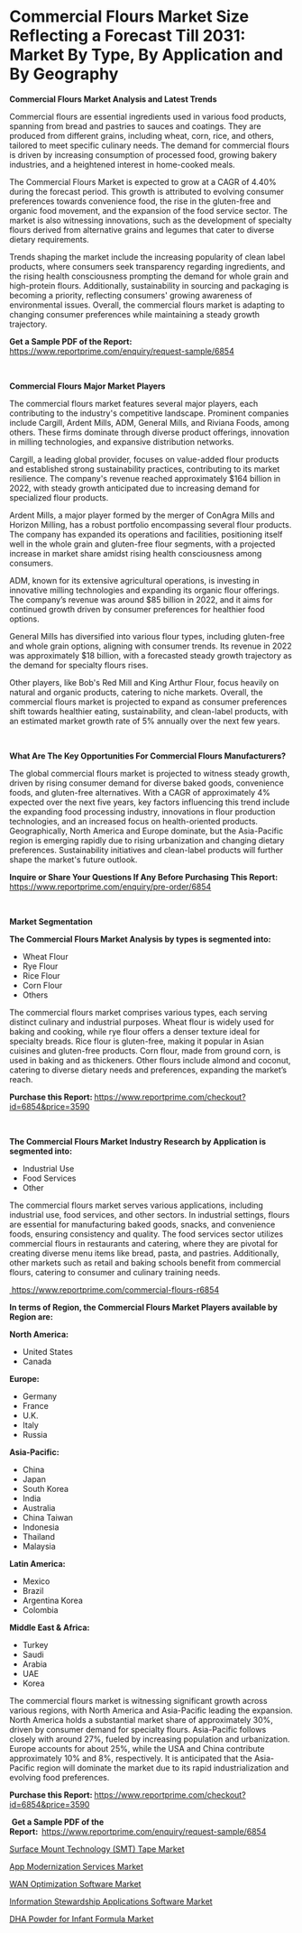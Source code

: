 <p><h1>Commercial Flours Market Size Reflecting a Forecast Till 2031: Market By Type, By Application and By Geography</h1></p><p><strong>Commercial Flours Market Analysis and Latest Trends</strong></p>
<p><p>Commercial flours are essential ingredients used in various food products, spanning from bread and pastries to sauces and coatings. They are produced from different grains, including wheat, corn, rice, and others, tailored to meet specific culinary needs. The demand for commercial flours is driven by increasing consumption of processed food, growing bakery industries, and a heightened interest in home-cooked meals.</p><p>The Commercial Flours Market is expected to grow at a CAGR of 4.40% during the forecast period. This growth is attributed to evolving consumer preferences towards convenience food, the rise in the gluten-free and organic food movement, and the expansion of the food service sector. The market is also witnessing innovations, such as the development of specialty flours derived from alternative grains and legumes that cater to diverse dietary requirements.</p><p>Trends shaping the market include the increasing popularity of clean label products, where consumers seek transparency regarding ingredients, and the rising health consciousness prompting the demand for whole grain and high-protein flours. Additionally, sustainability in sourcing and packaging is becoming a priority, reflecting consumers' growing awareness of environmental issues. Overall, the commercial flours market is adapting to changing consumer preferences while maintaining a steady growth trajectory.</p></p>
<p><strong>Get a Sample PDF of the Report:&nbsp;</strong> <a href="https://www.reportprime.com/enquiry/request-sample/6854">https://www.reportprime.com/enquiry/request-sample/6854</a></p>
<p>&nbsp;</p>
<p><strong>Commercial Flours Major Market Players</strong></p>
<p><p>The commercial flours market features several major players, each contributing to the industry's competitive landscape. Prominent companies include Cargill, Ardent Mills, ADM, General Mills, and Riviana Foods, among others. These firms dominate through diverse product offerings, innovation in milling technologies, and expansive distribution networks.</p><p>Cargill, a leading global provider, focuses on value-added flour products and established strong sustainability practices, contributing to its market resilience. The company's revenue reached approximately $164 billion in 2022, with steady growth anticipated due to increasing demand for specialized flour products.</p><p>Ardent Mills, a major player formed by the merger of ConAgra Mills and Horizon Milling, has a robust portfolio encompassing several flour products. The company has expanded its operations and facilities, positioning itself well in the whole grain and gluten-free flour segments, with a projected increase in market share amidst rising health consciousness among consumers.</p><p>ADM, known for its extensive agricultural operations, is investing in innovative milling technologies and expanding its organic flour offerings. The company’s revenue was around $85 billion in 2022, and it aims for continued growth driven by consumer preferences for healthier food options.</p><p>General Mills has diversified into various flour types, including gluten-free and whole grain options, aligning with consumer trends. Its revenue in 2022 was approximately $18 billion, with a forecasted steady growth trajectory as the demand for specialty flours rises.</p><p>Other players, like Bob's Red Mill and King Arthur Flour, focus heavily on natural and organic products, catering to niche markets. Overall, the commercial flours market is projected to expand as consumer preferences shift towards healthier eating, sustainability, and clean-label products, with an estimated market growth rate of 5% annually over the next few years.</p></p>
<p>&nbsp;</p>
<p><strong>What Are The Key Opportunities For Commercial Flours Manufacturers?</strong></p>
<p><p>The global commercial flours market is projected to witness steady growth, driven by rising consumer demand for diverse baked goods, convenience foods, and gluten-free alternatives. With a CAGR of approximately 4% expected over the next five years, key factors influencing this trend include the expanding food processing industry, innovations in flour production technologies, and an increased focus on health-oriented products. Geographically, North America and Europe dominate, but the Asia-Pacific region is emerging rapidly due to rising urbanization and changing dietary preferences. Sustainability initiatives and clean-label products will further shape the market's future outlook.</p></p>
<p><strong>Inquire or Share Your Questions If Any Before Purchasing This Report:</strong> <a href="https://www.reportprime.com/enquiry/pre-order/6854">https://www.reportprime.com/enquiry/pre-order/6854</a></p>
<p>&nbsp;</p>
<p><strong>Market Segmentation</strong></p>
<p><strong>The Commercial Flours Market Analysis by types is segmented into:</strong></p>
<p><ul><li>Wheat Flour</li><li>Rye Flour</li><li>Rice Flour</li><li>Corn Flour</li><li>Others</li></ul></p>
<p><p>The commercial flours market comprises various types, each serving distinct culinary and industrial purposes. Wheat flour is widely used for baking and cooking, while rye flour offers a denser texture ideal for specialty breads. Rice flour is gluten-free, making it popular in Asian cuisines and gluten-free products. Corn flour, made from ground corn, is used in baking and as thickeners. Other flours include almond and coconut, catering to diverse dietary needs and preferences, expanding the market’s reach.</p></p>
<p><strong>Purchase this Report:&nbsp;</strong><a href="https://www.reportprime.com/checkout?id=6854&price=3590">https://www.reportprime.com/checkout?id=6854&price=3590</a></p>
<p>&nbsp;</p>
<p><strong>The Commercial Flours Market Industry Research by Application is segmented into:</strong></p>
<p><ul><li>Industrial Use</li><li>Food Services</li><li>Other</li></ul></p>
<p><p>The commercial flours market serves various applications, including industrial use, food services, and other sectors. In industrial settings, flours are essential for manufacturing baked goods, snacks, and convenience foods, ensuring consistency and quality. The food services sector utilizes commercial flours in restaurants and catering, where they are pivotal for creating diverse menu items like bread, pasta, and pastries. Additionally, other markets such as retail and baking schools benefit from commercial flours, catering to consumer and culinary training needs.</p></p>
<p><a href="https://www.reportprime.com/commercial-flours-r6854">&nbsp;https://www.reportprime.com/commercial-flours-r6854</a></p>
<p><strong>In terms of Region, the Commercial Flours Market Players available by Region are:</strong></p>
<p>
    <p> <strong> North America: </strong>
        <ul>
            <li>United States</li>
            <li>Canada</li>
        </ul>
        </p> 
    <p> <strong> Europe: </strong>
        <ul>
            <li>Germany</li>
            <li>France</li>
            <li>U.K.</li>
            <li>Italy</li>
            <li>Russia</li>
        </ul>
        </p> 
    <p> <strong> Asia-Pacific: </strong>
        <ul>
            <li>China</li>
            <li>Japan</li>
            <li>South Korea</li>
            <li>India</li>
            <li>Australia</li>
            <li>China Taiwan</li>
            <li>Indonesia</li>
            <li>Thailand</li>
            <li>Malaysia</li>
        </ul>
        </p> 
    <p> <strong> Latin America: </strong>
        <ul>
            <li>Mexico</li>
            <li>Brazil</li>
            <li>Argentina Korea</li>
            <li>Colombia</li>
        </ul>
        </p> 
    <p> <strong> Middle East & Africa: </strong>
        <ul>
            <li>Turkey</li>
            <li>Saudi</li>
            <li>Arabia</li>
            <li>UAE</li>
            <li>Korea</li>
        </ul>
    </p>
    </p>
<p><p>The commercial flours market is witnessing significant growth across various regions, with North America and Asia-Pacific leading the expansion. North America holds a substantial market share of approximately 30%, driven by consumer demand for specialty flours. Asia-Pacific follows closely with around 27%, fueled by increasing population and urbanization. Europe accounts for about 25%, while the USA and China contribute approximately 10% and 8%, respectively. It is anticipated that the Asia-Pacific region will dominate the market due to its rapid industrialization and evolving food preferences.</p></p>
<p><strong>Purchase this Report: </strong><a href="https://www.reportprime.com/checkout?id=6854&price=3590">https://www.reportprime.com/checkout?id=6854&price=3590</a></p>
<p>&nbsp;<strong>Get a Sample PDF of the Report:&nbsp;&nbsp;</strong><a href="https://www.reportprime.com/enquiry/request-sample/6854">https://www.reportprime.com/enquiry/request-sample/6854</a></p>
<p><strong></strong></p>
<p><p><a href="https://issuu.com/reportprime-2/docs/surface-mount-technology-smt-tape-m_784d1d681fddfe">Surface Mount Technology (SMT) Tape Market</a></p><p><a href="https://www.linkedin.com/pulse/global-app-modernization-services-market-analysis-key-trends-iiabc?trackingId=NEF3iqg1TPCiPdZeBV%2FlkA%3D%3D">App Modernization Services Market</a></p><p><a href="https://medium.com/@anthony.gray09986/insights-into-the-wan-optimization-software-industry-market-financial-status-market-size-and-f1ccee3cb343">WAN Optimization Software Market</a></p><p><a href="https://medium.com/@anthony.gray09986/information-stewardship-applications-software-market-trends-a-detailed-study-of-its-market-7aa891b1d7d4">Information Stewardship Applications Software Market</a></p><p><a href="https://github.com/LacThu1/Market-Research-Report-List-1/blob/main/dha-powder-for-infant-formula-market.md">DHA Powder for Infant Formula Market</a></p></p>
